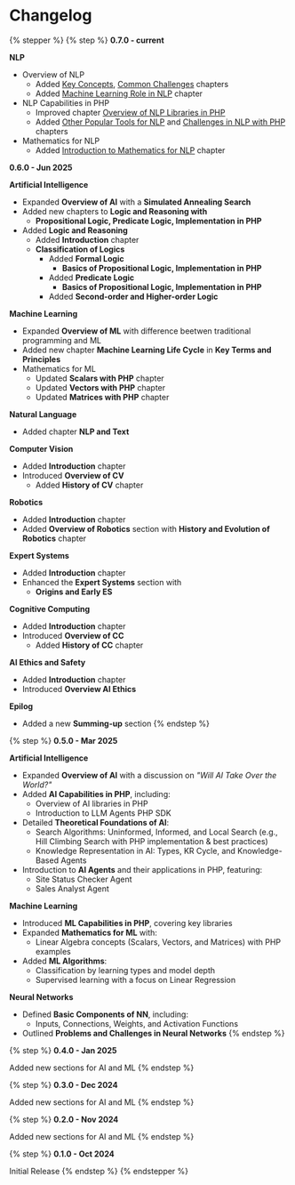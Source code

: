 # Changelog

{% stepper %}
{% step %}
**0.7.0 - current**

**NLP**

* Overview of NLP
  * Added [Key Concepts](../natural-language-processing/overview-of-nlp/key-concepts-in-nlp.md), [Common Challenges](../natural-language-processing/overview-of-nlp/common-challenges-in-nlp.md) chapters
  * Added [Machine Learning Role in NLP](../natural-language-processing/overview-of-nlp/machine-learning-role-in-nlp.md) chapter
* NLP Capabilities in PHP
  * Improved chapter [Overview of NLP Libraries in PHP](../natural-language-processing/nlp-capabilities-in-php/popular-tools-and-frameworks-for-nlp.md)
  * Added [Other Popular Tools for NLP](../natural-language-processing/nlp-capabilities-in-php/popular-tools-and-frameworks-for-nlp.md) and [Challenges in NLP with PHP](../natural-language-processing/nlp-capabilities-in-php/challenges-in-nlp-with-php.md) chapters
* Mathematics for NLP
  * Added [Introduction to Mathematics for NLP](../natural-language-processing/mathematics-for-nlp/introduction-to-mathematics-for-nlp.md) chapter

**0.6.0 - Jun 2025**

**Artificial Intelligence**

* Expanded **Overview of AI** with a **Simulated Annealing Search**
* Added new chapters to **Logic and Reasoning with**
  * **Propositional Logic, Predicate Logic, Implementation in PHP**
* Added **Logic and Reasoning**&#x20;
  * Added **Introduction** chapter
  * **Classification of Logics**
    * Added **Formal Logic**
      * **Basics of Propositional Logic, Implementation in PHP**
    * Added **Predicate Logic**
      * **Basics of Propositional Logic, Implementation in PHP**
    * Added **Second-order and Higher-order Logic**

**Machine Learning**

* Expanded **Overview of ML** with difference beetwen traditional programming and ML
* Added new chapter **Machine Learning Life Cycle** in **Key Terms and Principles**
* Mathematics for ML
  * Updated **Scalars with PHP** chapter
  * Updated **Vectors with PHP** chapter
  * Updated **Matrices with PHP** chapter

**Natural Language**&#x20;

* Added chapter **NLP and Text**

**Computer Vision**

* Added **Introduction** chapter
* Introduced **Overview of CV**
  * Added **History of CV** chapter

**Robotics**

* Added **Introduction** chapter
* Added **Overview of Robotics** section with **History and Evolution of Robotics** chapter

&#x20;**Expert Systems**

* Added **Introduction** chapter
* Enhanced the **Expert Systems** section with
  * **Origins and Early ES**

**Cognitive Computing**

* Added **Introduction** chapter
* Introduced **Overview of CC**
  * Added **History of CC** chapter

**AI Ethics and Safety**

* Added **Introduction** chapter
* Introduced **Overview AI Ethics**

**Epilog**

* Added a new **Summing-up** section
{% endstep %}

{% step %}
**0.5.0 - Mar 2025**

**Artificial Intelligence**

* Expanded **Overview of AI** with a discussion on _"Will AI Take Over the World?"_
* Added **AI Capabilities in PHP**, including:
  * Overview of AI libraries in PHP
  * Introduction to LLM Agents PHP SDK
* Detailed **Theoretical Foundations of AI**:
  * Search Algorithms: Uninformed, Informed, and Local Search (e.g., Hill Climbing Search with PHP implementation & best practices)
  * Knowledge Representation in AI: Types, KR Cycle, and Knowledge-Based Agents
* Introduction to **AI Agents** and their applications in PHP, featuring:
  * Site Status Checker Agent
  * Sales Analyst Agent

**Machine Learning**

* Introduced **ML Capabilities in PHP**, covering key libraries
* Expanded **Mathematics for ML** with:
  * Linear Algebra concepts (Scalars, Vectors, and Matrices) with PHP examples
* Added **ML Algorithms**:
  * Classification by learning types and model depth
  * Supervised learning with a focus on Linear Regression

**Neural Networks**

* Defined **Basic Components of NN**, including:
  * Inputs, Connections, Weights, and Activation Functions
* Outlined **Problems and Challenges in Neural Networks**
{% endstep %}

{% step %}
**0.4.0 - Jan 2025**

Added new sections for AI and ML
{% endstep %}

{% step %}
**0.3.0 - Dec 2024**

Added new sections for AI and ML
{% endstep %}

{% step %}
**0.2.0 - Nov 2024**

Added new sections for AI and ML
{% endstep %}

{% step %}
**0.1.0 - Oct 2024**

Initial Release
{% endstep %}
{% endstepper %}

